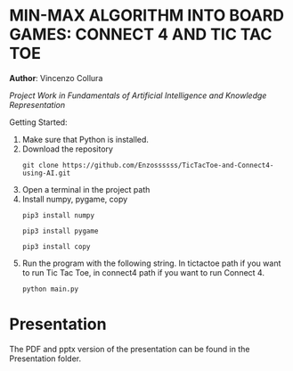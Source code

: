 # MIN-MAX ALGORITHM INTO BOARD GAMES: CONNECT 4 AND TIC TAC TOE 

**Author**: Vincenzo Collura

_Project Work in Fundamentals of Artificial Intelligence and Knowledge Representation_

Getting Started:

1. Make sure that Python is installed.
2. Download the repository
   ```
   git clone https://github.com/Enzossssss/TicTacToe-and-Connect4-using-AI.git
   ```
3. Open a terminal in the project path
4. Install numpy, pygame, copy
   ```
   pip3 install numpy
   ```
   ```
   pip3 install pygame
   ```
   ```
   pip3 install copy
   ```
5. Run the program with the following string. In tictactoe path if you want to run Tic Tac Toe, in connect4 path if you want to run Connect 4.
   ```
   python main.py
   ```

# Presentation

The PDF and pptx version of the presentation can be found in the Presentation folder.
